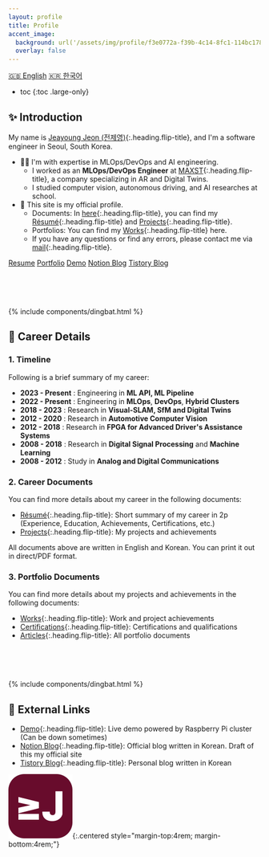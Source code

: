 ```yaml
---
layout: profile
title: Profile
accent_image: 
  background: url('/assets/img/profile/f3e0772a-f39b-4c14-8fc1-114bc1780d10.jpg') center/cover
  overlay: false
---
```


<div class="screen-only">
  <a href="/profile" class="btn btn-sm btn-primary">🇬🇧 English</a>
  <a href="/profile/ko" class="btn btn-sm btn-primary">🇰🇷 한국어</a>
</div>

* toc
{:toc .large-only}

## ✨ Introduction

My name is [Jeayoung Jeon (전제영)]{:.heading.flip-title}, and I'm a software engineer in Seoul, South Korea.

- 🧑‍💻 I'm with expertise in MLOps/DevOps and AI engineering.
    - I worked as an **MLOps/DevOps Engineer** at [MAXST]{:.heading.flip-title}, a company specializing in AR and Digital Twins.
    - I studied computer vision, autonomous driving, and AI researches at school.
- 💼 This site is my official profile.
    - Documents: In [here](#2-career-documents){:.heading.flip-title}, you can find my [Résumé]{:.heading.flip-title} and [Projects]{:.heading.flip-title}.
    - Portfolios: You can find my [Works]{:.heading.flip-title} here.
    - If you have any questions or find any errors, please contact me via [mail]{:.heading.flip-title}.

<div class="screen-only mt2">
  <style>
    a {
      margin: 0.3rem 0rem;
    }
  </style>
  <a href="/profile/resume" class="btn btn-sm btn-primary"><small class="icon-briefcase"></small> Resume</a>
  <a href="/profile/projects" class="btn btn-sm btn-primary"><small class="icon-briefcase"></small> Portfolio</a>
  <a href="https://app.jyje.live" class="btn btn-sm btn-primary"><small class="icon-wrench"></small> Demo</a>
  <a href="https://blog.jyje.live" class="btn btn-sm btn-primary"><small class="icon-bubble"></small> Notion Blog</a>
  <a href="https://codingnyan.tistory.com" class="btn btn-sm btn-primary"><small class="icon-bubble"></small> Tistory Blog</a>
</div>

<div style="margin-top: 5rem;">
  {% include components/dingbat.html %}
</div>


## 💼 Career Details

### 1. Timeline

Following is a brief summary of my career:

- <span class="emph btn-sm btn-primary">**2023 - Present**</span> : Engineering in **ML API, ML Pipeline**
- <span class="emph btn-sm btn-primary">**2022 - Present**</span> : Engineering in **MLOps**, **DevOps**, **Hybrid Clusters**
- <span class="emph btn-sm btn-primary">**2018 - 2023**</span> : Research in **Visual-SLAM, SfM and Digital Twins**
- <span class="emph btn-sm btn-primary">**2012 - 2020**</span> : Research in **Automotive Computer Vision**
- <span class="emph btn-sm btn-primary">**2012 - 2018**</span> : Research in **FPGA for Advanced Driver's Assistance Systems** 
- <span class="emph btn-sm btn-primary">**2008 - 2018**</span> : Research in **Digital Signal Processing** and **Machine Learning**
- <span class="emph btn-sm btn-primary">**2008 - 2012**</span> : Study in **Analog and Digital Communications**


### 2. Career Documents

You can find more details about my career in the following documents:

- [Résumé]{:.heading.flip-title}: Short summary of my career in 2p (Experience, Education, Achievements, Certifications, etc.)
- [Projects]{:.heading.flip-title}: My projects and achievements
<!-- - [Curriculum Vitae]{:.heading.flip-title}: Full details of my career and training -->

All documents above are written in English and Korean. You can print it out in direct/PDF format.


### 3. Portfolio Documents

You can find more details about my projects and achievements in the following documents:

- [Works]{:.heading.flip-title}: Work and project achievements
- [Certifications]{:.heading.flip-title}: Certifications and qualifications
- [Articles]{:.heading.flip-title}: All portfolio documents


<div style="margin-top: 5rem;">
  {% include components/dingbat.html %}
</div>


## 📜 External Links

- [Demo]{:.heading.flip-title}: Live demo powered by Raspberry Pi cluster (Can be down sometimes)
- [Notion Blog]{:.heading.flip-title}: Official blog written in Korean. Draft of this my official site
- [Tistory Blog]{:.heading.flip-title}: Personal blog written in Korean

![Logo of this site](/assets/icons/icon-128x128.png){:.centered style="margin-top:4rem; margin-bottom:4rem;"}


<!-- profile -->
[Jeayoung Jeon]: https://www.linkedin.com/in/jyje "LinkedIn Profile"
[Jeayoung Jeon (전제영)]: https://www.linkedin.com/in/jyje "LinkedIn Profile"
[Profile]: /profile "my-profile --verbose"

<!-- resume -->
[Résumé]: /profile/resume "my-profile resume"


<!-- projects-portfolio -->
[Projects]: /profile/projects "my-profile projects"

<!-- cv -->
[Curriculum Vitae]: /profile/cv "my-profile cv"
[CV]: /profile/cv "my-profile cv"


[Articles]: /articles

[Certifications]: /certifications
[Works]: /works

[Blog]: https://blog.jyje.live "My blog"
[MAXST]: https://www.linkedin.com/company/maxst "LinkedIn profile of MAXST Co., Ltd."

[Mail]: mailto:jyjeon+portfolio@outlook.com?subject=To&nbsp;Jeayoung&nbsp;Jeon
[메일]: mailto:jyjeon+portfolio@outlook.com?subject=To&nbsp;Jeayoung&nbsp;Jeon

[CKAD]: /certifications/ckad-certified-kubernetes-application-developer "Certified Kubernetes Application Developer"
[CKA]: /certifications/cka-certified-kubernetes-administrator "Certified Kubernetes Administrator"
[CKS]: /certifications/cks-certified-kubernetes-security-specialist "Certified Kubernetes Security Specialist"
[CAPA]: /certifications/capa-certified-argo-project-associate "Certified Argo Project Associate"

[Demo]: https://app.jyje.live "Demo"

[Notion Blog]: https://blog.jyje.live "Notion Blog"
[Tistory Blog]: https://codingnyan.tistory.com "Tistory Blog"
